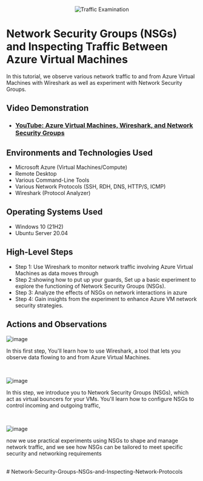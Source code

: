<p align="center">
<img src="https://i.imgur.com/Ua7udoS.png" alt="Traffic Examination"/>
</p>

<h1>Network Security Groups (NSGs) and Inspecting Traffic Between Azure Virtual Machines</h1>
In this tutorial, we observe various network traffic to and from Azure Virtual Machines with Wireshark as well as experiment with Network Security Groups. <br />


<h2>Video Demonstration</h2>

- ### [YouTube: Azure Virtual Machines, Wireshark, and Network Security Groups](https://www.youtube.com)

<h2>Environments and Technologies Used</h2>

- Microsoft Azure (Virtual Machines/Compute)
- Remote Desktop
- Various Command-Line Tools
- Various Network Protocols (SSH, RDH, DNS, HTTP/S, ICMP)
- Wireshark (Protocol Analyzer)

<h2>Operating Systems Used </h2>

- Windows 10 (21H2)
- Ubuntu Server 20.04

<h2>High-Level Steps</h2>

- Step 1: Use Wireshark to monitor network traffic involving Azure Virtual Machines as data moves through 
- Step 2:showing how to put up your guards,  Set up a basic experiment to explore the functioning of Network Security Groups (NSGs).
- Step 3: Analyze the effects of NSGs on network interactions in azure
- Step 4: Gain insights from the experiment to enhance Azure VM network security strategies.

<h2>Actions and Observations</h2>

![image](https://github.com/Vilmont242/Network-Security-Groups-NSGs-and-Inspecting-Network-Protocols/assets/141773682/dc478cd8-39d1-4b7b-b74a-9a48d66b31b8)
</p>
</p>

</p>
<p>
In this first step, You'll learn how to use Wireshark, a  tool that lets you observe data flowing to and from Azure Virtual Machines. 
</p>
<br />

![image](https://github.com/Vilmont242/Network-Security-Groups-NSGs-and-Inspecting-Network-Protocols/assets/141773682/bfdf14e7-1524-4473-99ec-e917150fb3dd)

</p>
<p>
 In this step, we introduce you to Network Security Groups (NSGs), which act as virtual bouncers for your VMs. You'll learn how to configure NSGs to control incoming and outgoing traffic,
</p>
<br />

![image](https://github.com/Vilmont242/Network-Security-Groups-NSGs-and-Inspecting-Network-Protocols/assets/141773682/157c2327-6bfc-45cb-8f8e-23543914f488)


</p>
<p>
now we use practical experiments using NSGs to shape and manage network traffic, and we see how NSGs can be tailored to meet specific security and networking requirements
</p>
<br /># Network-Security-Groups-NSGs-and-Inspecting-Network-Protocols
